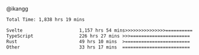 @ikangg
<!--START_SECTION:waka-->

```txt
Total Time: 1,838 hrs 19 mins

Svelte                     1,157 hrs 54 mins>>>>>>>>>>>>>>>==========   61.87 %
TypeScript                 226 hrs 27 mins >>>======================   12.10 %
Rust                       49 hrs 10 mins  >========================   02.63 %
Other                      33 hrs 17 mins  =========================   01.78 %
```

<!--END_SECTION:waka-->
